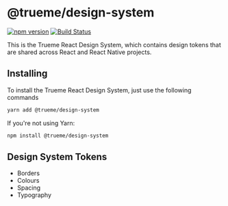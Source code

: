 @trueme/design-system
===
[![npm version](https://badge.fury.io/js/%40trueme%2Fdesign-system.svg)](https://badge.fury.io/js/%40trueme%2Fdesign-system) [![Build Status](https://travis-ci.org/trueme-app/trueme-design-system.svg?branch=master)](https://travis-ci.org/trueme-app/trueme-design-system)

This is the Trueme React Design System, which contains design tokens that are shared across React and React Native projects.

Installing
---
To install the Trueme React Design System, just use the following commands

```bash
yarn add @trueme/design-system
```

If you're not using Yarn:

```bash
npm install @trueme/design-system
```

Design System Tokens
---
* Borders
* Colours
* Spacing
* Typography
